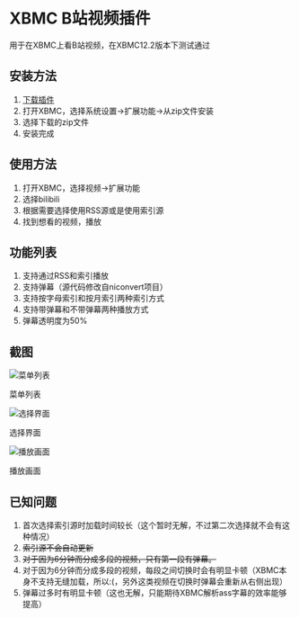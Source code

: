 # XBMC B站视频插件

用于在XBMC上看B站视频，在XBMC12.2版本下测试通过

## 安装方法

1. [下载插件](https://github.com/Syndim/XBMC-Bilibili/archive/master.zip)
2. 打开XBMC，选择系统设置->扩展功能->从zip文件安装
3. 选择下载的zip文件
4. 安装完成

## 使用方法

1. 打开XBMC，选择视频->扩展功能
2. 选择bilibili
3. 根据需要选择使用RSS源或是使用索引源
4. 找到想看的视频，播放

## 功能列表

1. 支持通过RSS和索引播放
2. 支持弹幕（源代码修改自niconvert项目）
3. 支持按字母索引和按月索引两种索引方式
4. 支持带弹幕和不带弹幕两种播放方式
5. 弹幕透明度为50%

## 截图

![菜单列表](http://i.imgur.com/sYDZugn.png)

菜单列表

![选择界面](http://i.imgur.com/e9mNYNi.png)

选择界面

![播放画面](http://i.imgur.com/AVWGxli.png)

播放画面

## 已知问题

1. 首次选择索引源时加载时间较长（这个暂时无解，不过第二次选择就不会有这种情况）
2. <del>索引源不会自动更新</del>
3. <del>对于因为6分钟而分成多段的视频，只有第一段有弹幕。</del>
4. 对于因为6分钟而分成多段的视频，每段之间切换时会有明显卡顿（XBMC本身不支持无缝加载，所以:(，另外这类视频在切换时弹幕会重新从右侧出现）
5. 弹幕过多时有明显卡顿（这也无解，只能期待XBMC解析ass字幕的效率能够提高）
